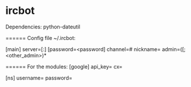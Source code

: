 ircbot
======
Dependencies:
python-dateutil

======
Config file ~/.ircbot:

[main]
server=<host>[:<port>]
[password=<password]
channel=#<channel>
nickname=<nickname>
admin=<admin>([;<other_admin>)*

======
For the modules:
[google]
api_key=
cx=

[ns]
username=
password=
